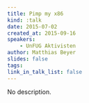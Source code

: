 ```yaml
---
title: Pimp my x86
kind: :talk
date: 2015-07-02
created_at: 2015-09-16
speakers:
    - UnFUG Aktivisten
author: Matthias Beyer
slides: false
tags:
link_in_talk_list: false
---
```


No description.

